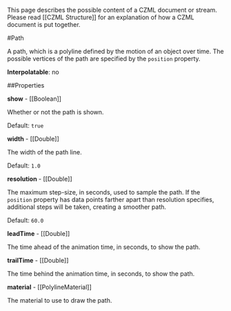 This page describes the possible content of a CZML document or stream.  Please read [[CZML Structure]] for an explanation of how a CZML document is put together.

#Path

A path, which is a polyline defined by the motion of an object over time.  The possible vertices of the path are specified by the `position` property.

**Interpolatable**: no

##Properties

**show** - [[Boolean]]

Whether or not the path is shown.

Default: `true`


**width** - [[Double]]

The width of the path line.

Default: `1.0`


**resolution** - [[Double]]

The maximum step-size, in seconds, used to sample the path.  If the `position` property has data points farther apart than resolution specifies, additional steps will be taken, creating a smoother path.

Default: `60.0`


**leadTime** - [[Double]]

The time ahead of the animation time, in seconds, to show the path.


**trailTime** - [[Double]]

The time behind the animation time, in seconds, to show the path.


**material** - [[PolylineMaterial]]

The material to use to draw the path.



